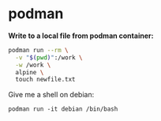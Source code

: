 # podman


**Write to a local file from podman container:**

```bash
podman run --rm \
  -v "$(pwd)":/work \
  -w /work \
  alpine \
  touch newfile.txt
```



Give me a shell on debian: 

```shell
podman run -it debian /bin/bash
```

